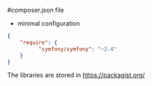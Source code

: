 #composer.json file

* minimal configuration

```json
{
    "require": {
	      "symfony/symfony": "~2.4"
    }
}
```

The libraries are stored in https://packagist.org/
